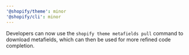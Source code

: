 ```yaml
---
'@shopify/theme': minor
'@shopify/cli': minor
---
```


Developers can now use the `shopify theme metafields pull` command to download metafields, which can then be used for more refined code completion.
